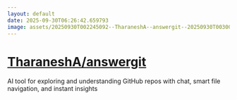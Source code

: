 ```yaml
---
layout: default
date: 2025-09-30T06:26:42.659793
image: assets/20250930T002245092--TharaneshA--answergit--20250930T003000020--cropped.png
---
```


# [TharaneshA/answergit](https://github.com/TharaneshA/answergit)

AI tool for exploring and understanding GitHub repos with chat, smart file navigation, and instant insights
